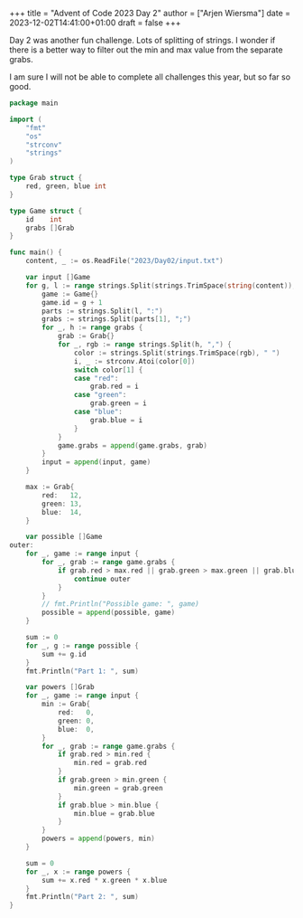 +++
title = "Advent of Code 2023 Day 2"
author = ["Arjen Wiersma"]
date = 2023-12-02T14:41:00+01:00
draft = false
+++

Day 2 was another fun challenge. Lots of splitting of strings. I wonder if there is a better way to filter out the min and max value from the separate grabs.

I am sure I will not be able to complete all challenges this year, but so far so good.

```go
package main

import (
	"fmt"
	"os"
	"strconv"
	"strings"
)

type Grab struct {
	red, green, blue int
}

type Game struct {
	id    int
	grabs []Grab
}

func main() {
	content, _ := os.ReadFile("2023/Day02/input.txt")

	var input []Game
	for g, l := range strings.Split(strings.TrimSpace(string(content)), "\n") {
		game := Game{}
		game.id = g + 1
		parts := strings.Split(l, ":")
		grabs := strings.Split(parts[1], ";")
		for _, h := range grabs {
			grab := Grab{}
			for _, rgb := range strings.Split(h, ",") {
				color := strings.Split(strings.TrimSpace(rgb), " ")
				i, _ := strconv.Atoi(color[0])
				switch color[1] {
				case "red":
					grab.red = i
				case "green":
					grab.green = i
				case "blue":
					grab.blue = i
				}
			}
			game.grabs = append(game.grabs, grab)
		}
		input = append(input, game)
	}

	max := Grab{
		red:   12,
		green: 13,
		blue:  14,
	}

	var possible []Game
outer:
	for _, game := range input {
		for _, grab := range game.grabs {
			if grab.red > max.red || grab.green > max.green || grab.blue > max.blue {
				continue outer
			}
		}
		// fmt.Println("Possible game: ", game)
		possible = append(possible, game)
	}

	sum := 0
	for _, g := range possible {
		sum += g.id
	}
	fmt.Println("Part 1: ", sum)

	var powers []Grab
	for _, game := range input {
		min := Grab{
			red:   0,
			green: 0,
			blue:  0,
		}
		for _, grab := range game.grabs {
			if grab.red > min.red {
				min.red = grab.red
			}
			if grab.green > min.green {
				min.green = grab.green
			}
			if grab.blue > min.blue {
				min.blue = grab.blue
			}
		}
		powers = append(powers, min)
	}

	sum = 0
	for _, x := range powers {
		sum += x.red * x.green * x.blue
	}
	fmt.Println("Part 2: ", sum)
}
```
